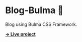 # Blog-Bulma 📝
Blog using Bulma CSS Framework.

**[→ Live project](https://blogbulmacss.netlify.app/)**
